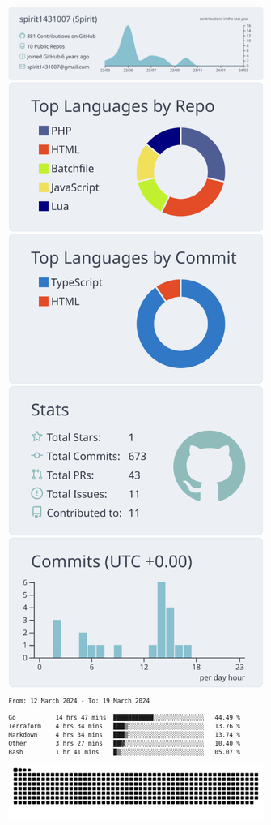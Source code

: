 [![](https://raw.githubusercontent.com/spirit1431007/spirit1431007/master/profile-summary-card-output/nord_bright/0-profile-details.svg)](https://git.io/spiritx)
[![](https://raw.githubusercontent.com/spirit1431007/spirit1431007/master/profile-summary-card-output/nord_bright/1-repos-per-language.svg)](https://git.io/spiritx) [![](https://raw.githubusercontent.com/spirit1431007/spirit1431007/master/profile-summary-card-output/nord_bright/2-most-commit-language.svg)](https://git.io/spiritx)
[![](https://raw.githubusercontent.com/spirit1431007/spirit1431007/master/profile-summary-card-output/nord_bright/3-stats.svg)](https://git.io/spiritx) [![](https://raw.githubusercontent.com/spirit1431007/spirit1431007/master/profile-summary-card-output/nord_bright/4-productive-time.svg)](https://git.io/spiritx)

<!--START_SECTION:waka-->

```txt
From: 12 March 2024 - To: 19 March 2024

Go           14 hrs 47 mins  ███████████░░░░░░░░░░░░░░   44.49 %
Terraform    4 hrs 34 mins   ███▒░░░░░░░░░░░░░░░░░░░░░   13.76 %
Markdown     4 hrs 34 mins   ███▒░░░░░░░░░░░░░░░░░░░░░   13.74 %
Other        3 hrs 27 mins   ██▓░░░░░░░░░░░░░░░░░░░░░░   10.40 %
Bash         1 hr 41 mins    █▒░░░░░░░░░░░░░░░░░░░░░░░   05.07 %
```

<!--END_SECTION:waka-->

![contribution](https://github.com/spirit1431007/spirit1431007/blob/output/github-contribution-grid-snake.svg)

